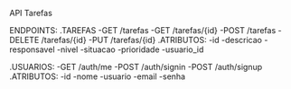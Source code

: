 API Tarefas

ENDPOINTS:
.TAREFAS
    -GET /tarefas
    -GET /tarefas/{id}
    -POST /tarefas
    -DELETE /tarefas/{id}
    -PUT /tarefas/{id}
    .ATRIBUTOS:
        -id
        -descricao
        -responsavel
        -nivel
        -situacao
        -prioridade
        -usuario_id

.USUARIOS:
    -GET /auth/me
    -POST /auth/signin
    -POST /auth/signup
    .ATRIBUTOS:
        -id
        -nome
        -usuario
        -email
        -senha
